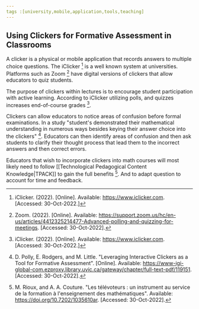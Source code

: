 ```yaml
---
tags :[university,mobile,application,tools,teaching]
---
```


## Using Clickers for Formative Assessment in Classrooms

A clicker is a physical or mobile application that records answers to multiple choice questions. The iClicker [^1] is a well known system at universities. Platforms such as Zoom [^2] have digital versions of clickers that allow educators to quiz students.

The purpose of clickers within lectures is to encourage student participation with active learning. According to iClicker utilizing polls, and quizzes increases end-of-course grades [^1].

Clickers can allow educators to notice areas of confusion before formal examinations. In a study "student's demonstrated their mathematical understanding in numerous ways besides keying their answer choice into the clickers" [^3]. Educators can then identify areas of confusion and then ask students to clarify their thought process that lead them to the incorrect answers and then correct errors.

Educators that wish to incorporate clickers into math courses will most likely need to follow [[Technological Pedagogical Content Knowledge|TPACK]] to gain the full benefits [^4]. And to adapt question to account for time and feedback.

[^1]: iClicker. (2022). \[Online\]. Available: https://www.iclicker.com. \[Accessed: 30-Oct-2022\.]
[^2]: Zoom. (2022). \[Online\]. Available: https://support.zoom.us/hc/en-us/articles/4412325214477-Advanced-polling-and-quizzing-for-meetings. \[Accessed: 30-Oct-2022\].
[^3]: D. Polly, E. Rodgers, and M. Little. "Leveraging Interactive Clickers as a Tool for Formative Assessment". \[Online\]. Available: https://www-igi-global-com.ezproxy.library.uvic.ca/gateway/chapter/full-text-pdf/119151. \[Accessed: 30-Oct-2022\].
[^4]: M. Rioux, and A. A. Couture. "Les télévoteurs : un instrument au service de la formation à l'enseignement des mathématiques". Available: https://doi.org/10.7202/1035610ar. \[Accessed: 30-Oct-2022\].